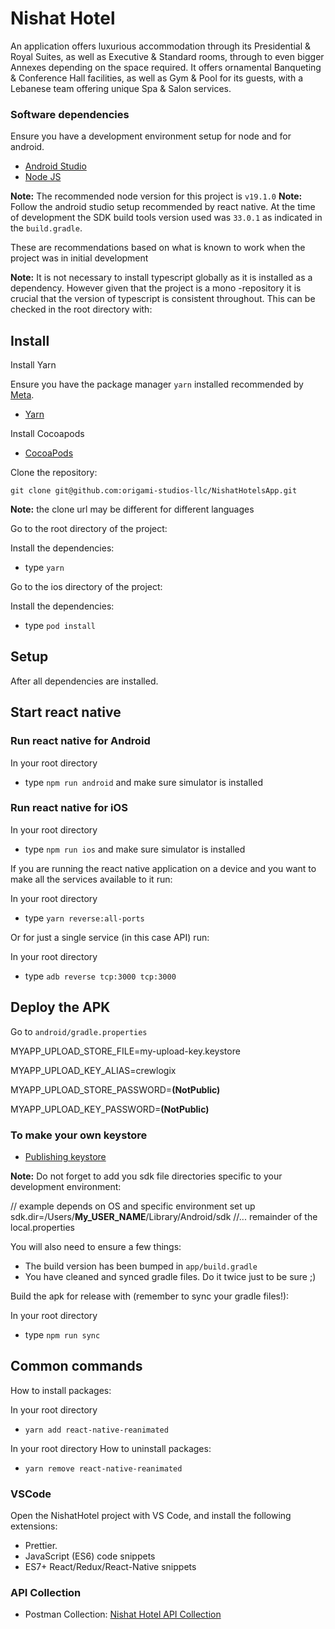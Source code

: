 # Nishat Hotel

An application offers luxurious accommodation through its Presidential & Royal Suites, as well as Executive & Standard rooms, through to even bigger Annexes depending on the space required. It offers ornamental Banqueting & Conference Hall facilities, as well as Gym & Pool for its guests, with a Lebanese team offering unique Spa & Salon services.

### Software dependencies

Ensure you have a development environment setup for node and for android.

- [Android Studio](https://developer.android.com/studio 'Android Studio')
- [Node JS](https://nodejs.org/en/ 'Node')

<strong>Note:</strong> The recommended node version for this project is `v19.1.0`
<strong>Note:</strong> Follow the android studio setup recommended by react native. At the time of development the SDK build tools version used was `33.0.1` as indicated in the `build.gradle`.

These are recommendations based on what is known to work when the project was in initial development

<strong>Note:</strong> It is not necessary to install typescript globally as it is installed as a dependency. However given that the project is a mono -repository it is crucial that the version of typescript is consistent throughout. This can be checked in the root directory with:

## Install

Install Yarn

Ensure you have the package manager `yarn` installed recommended by [Meta](https://www.facebook.com/Meta/ 'Meta').

- [Yarn](https://classic.yarnpkg.com/en/docs/install/#mac-stable 'yarn install')

Install Cocoapods

- [CocoaPods](https://guides.cocoapods.org/using/getting-started.html/ 'CocoaPods')

Clone the repository:

`git clone git@github.com:origami-studios-llc/NishatHotelsApp.git`

<strong>Note:</strong> the clone url may be different for different languages

Go to the root directory of the project:

Install the dependencies:

 - type `yarn`

Go to the ios directory of the project:

Install the dependencies:

 - type `pod install`

## Setup

After all dependencies are installed. 
## Start react native

### Run react native for Android

In your root directory
 - type `npm run android` and make sure simulator is installed 

### Run react native for iOS

In your root directory
 - type `npm run ios` and make sure simulator is installed 

If you are running the react native application on a device and you want to make all the services available to it run:

In your root directory
 - type `yarn reverse:all-ports`

Or for just a single service (in this case API) run:

In your root directory
 - type `adb reverse tcp:3000 tcp:3000`


## Deploy the APK

Go to `android/gradle.properties`

 MYAPP_UPLOAD_STORE_FILE=my-upload-key.keystore 
 
 MYAPP_UPLOAD_KEY_ALIAS=crewlogix

 MYAPP_UPLOAD_STORE_PASSWORD=**(NotPublic)**

 MYAPP_UPLOAD_KEY_PASSWORD=**(NotPublic)**


### To make your own keystore

- [Publishing keystore](https://reactnative.dev/docs/signed-apk-android/ 'keystore')

<strong>Note:</strong> Do not forget to add you sdk file directories specific to your development environment:


// example depends on OS and specific environment set up
sdk.dir=/Users/**My_USER_NAME**/Library/Android/sdk
//... remainder of the local.properties

You will also need to ensure a few things:

- The build version has been bumped in `app/build.gradle`
- You have cleaned and synced gradle files. Do it twice just to be sure ;)

Build the apk for release with (remember to sync your gradle files!):

In your root directory
 - type `npm run sync`

## Common commands
How to install packages:

In your root directory
 - `yarn add react-native-reanimated`

In your root directory
How to uninstall packages:
 - `yarn remove react-native-reanimated`

### VSCode
Open the NishatHotel project with VS Code, and install the following extensions:

- Prettier.
- JavaScript (ES6) code snippets
- ES7+ React/Redux/React-Native snippets

### API Collection
 - Postman Collection: [Nishat Hotel API Collection](https://www.getpostman.com/collections/98e768cef073cff3ae74 'Nishat Hotel API')
